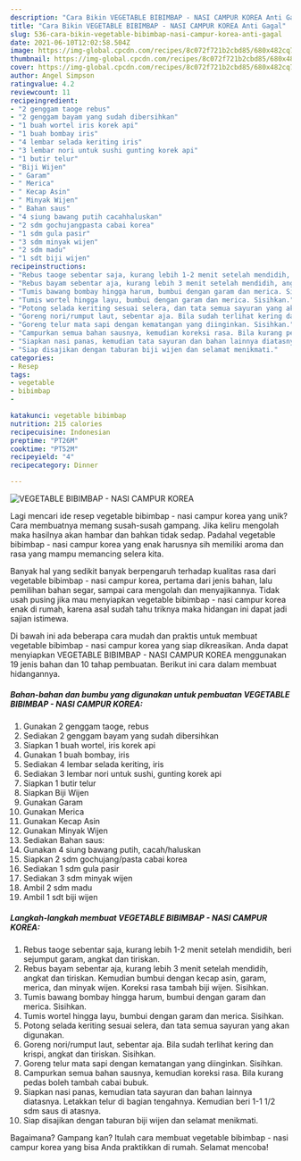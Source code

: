 ```yaml
---
description: "Cara Bikin VEGETABLE BIBIMBAP - NASI CAMPUR KOREA Anti Gagal"
title: "Cara Bikin VEGETABLE BIBIMBAP - NASI CAMPUR KOREA Anti Gagal"
slug: 536-cara-bikin-vegetable-bibimbap-nasi-campur-korea-anti-gagal
date: 2021-06-10T12:02:58.504Z
image: https://img-global.cpcdn.com/recipes/8c072f721b2cbd85/680x482cq70/vegetable-bibimbap-nasi-campur-korea-foto-resep-utama.jpg
thumbnail: https://img-global.cpcdn.com/recipes/8c072f721b2cbd85/680x482cq70/vegetable-bibimbap-nasi-campur-korea-foto-resep-utama.jpg
cover: https://img-global.cpcdn.com/recipes/8c072f721b2cbd85/680x482cq70/vegetable-bibimbap-nasi-campur-korea-foto-resep-utama.jpg
author: Angel Simpson
ratingvalue: 4.2
reviewcount: 11
recipeingredient:
- "2 genggam taoge rebus"
- "2 genggam bayam yang sudah dibersihkan"
- "1 buah wortel iris korek api"
- "1 buah bombay iris"
- "4 lembar selada keriting iris"
- "3 lembar nori untuk sushi gunting korek api"
- "1 butir telur"
- "Biji Wijen"
- " Garam"
- " Merica"
- " Kecap Asin"
- " Minyak Wijen"
- " Bahan saus"
- "4 siung bawang putih cacahhaluskan"
- "2 sdm gochujangpasta cabai korea"
- "1 sdm gula pasir"
- "3 sdm minyak wijen"
- "2 sdm madu"
- "1 sdt biji wijen"
recipeinstructions:
- "Rebus taoge sebentar saja, kurang lebih 1-2 menit setelah mendidih, beri sejumput garam, angkat dan tiriskan."
- "Rebus bayam sebentar aja, kurang lebih 3 menit setelah mendidih, angkat dan tiriskan. Kemudian bumbui dengan kecap asin, garam, merica, dan minyak wijen. Koreksi rasa tambah biji wijen. Sisihkan."
- "Tumis bawang bombay hingga harum, bumbui dengan garam dan merica. Sisihkan."
- "Tumis wortel hingga layu, bumbui dengan garam dan merica. Sisihkan."
- "Potong selada keriting sesuai selera, dan tata semua sayuran yang akan digunakan."
- "Goreng nori/rumput laut, sebentar aja. Bila sudah terlihat kering dan krispi, angkat dan tiriskan. Sisihkan."
- "Goreng telur mata sapi dengan kematangan yang diinginkan. Sisihkan."
- "Campurkan semua bahan sausnya, kemudian koreksi rasa. Bila kurang pedas boleh tambah cabai bubuk."
- "Siapkan nasi panas, kemudian tata sayuran dan bahan lainnya diatasnya. Letakkan telur di bagian tengahnya. Kemudian beri 1-1 1/2 sdm saus di atasnya."
- "Siap disajikan dengan taburan biji wijen dan selamat menikmati."
categories:
- Resep
tags:
- vegetable
- bibimbap
- 

katakunci: vegetable bibimbap  
nutrition: 215 calories
recipecuisine: Indonesian
preptime: "PT26M"
cooktime: "PT52M"
recipeyield: "4"
recipecategory: Dinner

---
```



![VEGETABLE BIBIMBAP - NASI CAMPUR KOREA](https://img-global.cpcdn.com/recipes/8c072f721b2cbd85/680x482cq70/vegetable-bibimbap-nasi-campur-korea-foto-resep-utama.jpg)

Lagi mencari ide resep vegetable bibimbap - nasi campur korea yang unik? Cara membuatnya memang susah-susah gampang. Jika keliru mengolah maka hasilnya akan hambar dan bahkan tidak sedap. Padahal vegetable bibimbap - nasi campur korea yang enak harusnya sih memiliki aroma dan rasa yang mampu memancing selera kita.

Banyak hal yang sedikit banyak berpengaruh terhadap kualitas rasa dari vegetable bibimbap - nasi campur korea, pertama dari jenis bahan, lalu pemilihan bahan segar, sampai cara mengolah dan menyajikannya. Tidak usah pusing jika mau menyiapkan vegetable bibimbap - nasi campur korea enak di rumah, karena asal sudah tahu triknya maka hidangan ini dapat jadi sajian istimewa.




Di bawah ini ada beberapa cara mudah dan praktis untuk membuat vegetable bibimbap - nasi campur korea yang siap dikreasikan. Anda dapat menyiapkan VEGETABLE BIBIMBAP - NASI CAMPUR KOREA menggunakan 19 jenis bahan dan 10 tahap pembuatan. Berikut ini cara dalam membuat hidangannya.

<!--inarticleads1-->

##### Bahan-bahan dan bumbu yang digunakan untuk pembuatan VEGETABLE BIBIMBAP - NASI CAMPUR KOREA:

1. Gunakan 2 genggam taoge, rebus
1. Sediakan 2 genggam bayam yang sudah dibersihkan
1. Siapkan 1 buah wortel, iris korek api
1. Gunakan 1 buah bombay, iris
1. Sediakan 4 lembar selada keriting, iris
1. Sediakan 3 lembar nori untuk sushi, gunting korek api
1. Siapkan 1 butir telur
1. Siapkan Biji Wijen
1. Gunakan  Garam
1. Gunakan  Merica
1. Gunakan  Kecap Asin
1. Gunakan  Minyak Wijen
1. Sediakan  Bahan saus:
1. Gunakan 4 siung bawang putih, cacah/haluskan
1. Siapkan 2 sdm gochujang/pasta cabai korea
1. Sediakan 1 sdm gula pasir
1. Sediakan 3 sdm minyak wijen
1. Ambil 2 sdm madu
1. Ambil 1 sdt biji wijen




<!--inarticleads2-->

##### Langkah-langkah membuat VEGETABLE BIBIMBAP - NASI CAMPUR KOREA:

1. Rebus taoge sebentar saja, kurang lebih 1-2 menit setelah mendidih, beri sejumput garam, angkat dan tiriskan.
1. Rebus bayam sebentar aja, kurang lebih 3 menit setelah mendidih, angkat dan tiriskan. Kemudian bumbui dengan kecap asin, garam, merica, dan minyak wijen. Koreksi rasa tambah biji wijen. Sisihkan.
1. Tumis bawang bombay hingga harum, bumbui dengan garam dan merica. Sisihkan.
1. Tumis wortel hingga layu, bumbui dengan garam dan merica. Sisihkan.
1. Potong selada keriting sesuai selera, dan tata semua sayuran yang akan digunakan.
1. Goreng nori/rumput laut, sebentar aja. Bila sudah terlihat kering dan krispi, angkat dan tiriskan. Sisihkan.
1. Goreng telur mata sapi dengan kematangan yang diinginkan. Sisihkan.
1. Campurkan semua bahan sausnya, kemudian koreksi rasa. Bila kurang pedas boleh tambah cabai bubuk.
1. Siapkan nasi panas, kemudian tata sayuran dan bahan lainnya diatasnya. Letakkan telur di bagian tengahnya. Kemudian beri 1-1 1/2 sdm saus di atasnya.
1. Siap disajikan dengan taburan biji wijen dan selamat menikmati.




Bagaimana? Gampang kan? Itulah cara membuat vegetable bibimbap - nasi campur korea yang bisa Anda praktikkan di rumah. Selamat mencoba!
